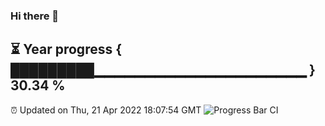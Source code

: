 ### Hi there 👋
⏳ Year progress { █████████▁▁▁▁▁▁▁▁▁▁▁▁▁▁▁▁▁▁▁▁▁ } 30.34 %
---
⏰ Updated on Thu, 21 Apr 2022 18:07:54 GMT
![Progress Bar CI](https://github.com/Moyi321/Moyi321/workflows/Progress%20Bar%20CI/badge.svg)
